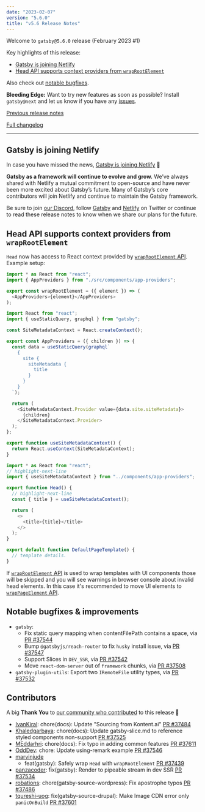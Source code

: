 ```yaml
---
date: "2023-02-07"
version: "5.6.0"
title: "v5.6 Release Notes"
---
```


Welcome to `gatsby@5.6.0` release (February 2023 #1)

Key highlights of this release:

- [Gatsby is joining Netlify](#gatsby-is-joining-netlify)
- [Head API supports context providers from `wrapRootElement`](#head-api-supports-context-providers-from-wraprootelement)

Also check out [notable bugfixes](#notable-bugfixes--improvements).

**Bleeding Edge:** Want to try new features as soon as possible? Install `gatsby@next` and let us know if you have any [issues](https://github.com/gatsbyjs/gatsby/issues).

[Previous release notes](/docs/reference/release-notes/v5.5)

[Full changelog][full-changelog]

---

## Gatsby is joining Netlify

In case you have missed the news, [Gatsby is joining Netlify](https://www.gatsbyjs.com/blog/gatsby-is-joining-netlify/) 🎉

**Gatsby as a framework will continue to evolve and grow.** We’ve always shared with Netlify a mutual commitment to open-source and have never been more excited about Gatsby’s future. Many of Gatsby’s core contributors will join Netlify and continue to maintain the Gatsby framework.

Be sure to join [our Discord](https://gatsby.dev/discord), follow [Gatsby](https://twitter.com/gatsbyjs) and [Netlify](https://twitter.com/Netlify) on Twitter or continue to read these release notes to know when we share our plans for the future.

## Head API supports context providers from `wrapRootElement`

`Head` now has access to React context provided by [`wrapRootElement` API](/docs/reference/config-files/gatsby-browser/#wrapRootElement). Example setup:

```jsx:title=gatsby-ssr.js/gatsby-browser.js
import * as React from "react";
import { AppProviders } from "./src/components/app-providers";

export const wrapRootElement = ({ element }) => (
  <AppProviders>{element}</AppProviders>
);
```

```jsx:title=src/components/app-providers.js
import React from "react";
import { useStaticQuery, graphql } from "gatsby";

const SiteMetadataContext = React.createContext();

export const AppProviders = ({ children }) => {
  const data = useStaticQuery(graphql`
    {
      site {
        siteMetadata {
          title
        }
      }
    }
  `);

  return (
    <SiteMetadataContext.Provider value={data.site.siteMetadata}>
      {children}
    </SiteMetadataContext.Provider>
  );
};

export function useSiteMetadataContext() {
  return React.useContext(SiteMetadataContext);
}

```

```jsx:title=src/templates/default.js
import * as React from "react";
// highlight-next-line
import { useSiteMetadataContext } from "../components/app-providers";

export function Head() {
  // highlight-next-line
  const { title } = useSiteMetadataContext();

  return (
    <>
      <title>{title}</title>
    </>
  );
}

export default function DefaultPageTemplate() {
  // template details.
}
```

If [`wrapRootElement` API](/docs/reference/config-files/gatsby-browser/#wrapRootElement) is used to wrap templates with UI components those will be skipped and you will see warnings in browser console about invalid head elements. In this case it's recommended to move UI elements to [`wrapPageElement` API](/docs/reference/config-files/gatsby-browser/#wrapPageElement).

## Notable bugfixes & improvements

- `gatsby`:
  - Fix static query mapping when contentFilePath contains a space, via [PR #37544](https://github.com/gatsbyjs/gatsby/pull/37544)
  - Bump `@gatsbyjs/reach-router` to fix `husky` install issue, via [PR #37547](https://github.com/gatsbyjs/gatsby/pull/37547)
  - Support Slices in `DEV_SSR`, via [PR #37542](https://github.com/gatsbyjs/gatsby/pull/37542)
  - Move `react-dom-server` out of `framework` chunks, via [PR #37508](https://github.com/gatsbyjs/gatsby/pull/37508)
- `gatsby-plugin-utils`: Export two `IRemoteFile` utility types, via [PR #37532](https://github.com/gatsbyjs/gatsby/pull/37532)

## Contributors

A big **Thank You** to [our community who contributed][full-changelog] to this release 💜

- [IvanKiral](https://github.com/IvanKiral): chore(docs): Update "Sourcing from Kontent.ai" [PR #37484](https://github.com/gatsbyjs/gatsby/pull/37484)
- [Khaledgarbaya](https://github.com/Khaledgarbaya): chore(docs): Update gatsby-slice.md to reference styled components non-support [PR #37525](https://github.com/gatsbyjs/gatsby/pull/37525)
- [MEddarhri](https://github.com/MEddarhri): chore(docs): Fix typo in adding common features [PR #37611](https://github.com/gatsbyjs/gatsby/pull/37611)
- [OddDev](https://github.com/OddDev): chore: Update using-remark example [PR #37546](https://github.com/gatsbyjs/gatsby/pull/37546)
- [marvinjude](https://github.com/marvinjude)
  - feat(gatsby): Safely wrap `Head` with `wrapRootElement` [PR #37439](https://github.com/gatsbyjs/gatsby/pull/37439)
- [panzacoder](https://github.com/panzacoder): fix(gatsby): Render to pipeable stream in dev SSR [PR #37534](https://github.com/gatsbyjs/gatsby/pull/37534)
- [robations](https://github.com/robations): chore(gatsby-source-wordpress): Fix apostrophe typos [PR #37486](https://github.com/gatsbyjs/gatsby/pull/37486)
- [tqureshi-uog](https://github.com/tqureshi-uog): fix(gatsby-source-drupal): Make Image CDN error only `panicOnBuild` [PR #37601](https://github.com/gatsbyjs/gatsby/pull/37601)

[full-changelog]: https://github.com/gatsbyjs/gatsby/compare/gatsby@5.6.0-next.0...gatsby@5.6.0
